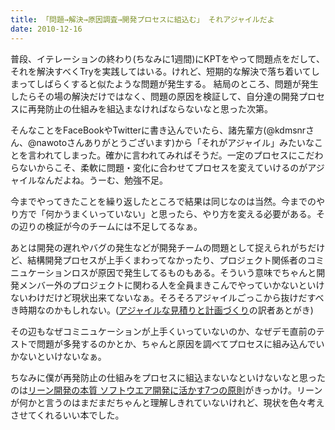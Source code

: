 ```yaml
---
title: 「問題→解決→原因調査→開発プロセスに組込む」 それアジャイルだよ
date: 2010-12-16
---
```

普段、イテレーションの終わり(ちなみに1週間)にKPTをやって問題点をだして、それを解決すべくTryを実践してはいる。けれど、短期的な解決で落ち着いてしまってしばらくすると似たような問題が発生する。 結局のところ、問題が発生したらその場の解決だけではなく、問題の原因を検証して、自分達の開発プロセスに再発防止の仕組みを組込まなければならないなと思った次第。

そんなことをFaceBookやTwitterに書き込んでいたら、諸先輩方(@kdmsnrさん、@nawotoさんありがとうございます)から「それがアジャイル」みたいなことを言われてしまった。確かに言われてみればそうだ。一定のプロセスにこだわらないからこそ、柔軟に問題・変化に合わせてプロセスを変えていけるのがアジャイルなんだよね。うーむ、勉強不足。

今までやってきたことを繰り返したところで結果は同じなのは当然。今までのやり方で「何かうまくいっていない」と思ったら、やり方を変える必要がある。その辺りの検証が今のチームには不足してるなぁ。

あとは開発の遅れやバグの発生などが開発チームの問題として捉えられがちだけど、結構開発プロセスが上手くまわってなかったり、プロジェクト関係者のコミニュケーションロスが原因で発生してるものもある。そういう意味でちゃんと開発メンバー外のプロジェクトに関わる人を全員まきこんでやっていかないといけないわけだけど現状出来てないなぁ。そろそろアジャイルごっこから抜けだすべき時期なのかもしれない。(<a href="http://www.amazon.co.jp/gp/product/4839924023?ie=UTF8&redirect=true&tag=ukstudio0c-22&linkCode=shr&camp=1207&creative=8411&creativeASIN=4839924023">アジャイルな見積りと計画づくり</a>の訳者あとがき)

その辺もなぜコミニュケーションが上手くいっていないのか、なぜデモ直前のテストで問題が多発するのかとか、ちゃんと原因を調べてプロセスに組み込んでいかないといけないなぁ。

ちなみに僕が再発防止の仕組みをプロセスに組込まないなといけないなと思ったのは<a href="http://www.amazon.co.jp/gp/product/482228350X?linkCode=shr&camp=1207&creative=8411&tag=ukstudio0c-22">リーン開発の本質 ソフトウエア開発に活かす7つの原則</a>がきっかけ。リーンが何かと言うのはまだまだちゃんと理解しきれていないけれど、現状を色々考えさせてくれるいい本でした。